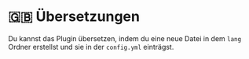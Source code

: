# 🇬🇧 Übersetzungen

Du kannst das Plugin übersetzen, indem du eine neue Datei in dem `lang` Ordner erstellst und sie in der `config.yml` einträgst.
